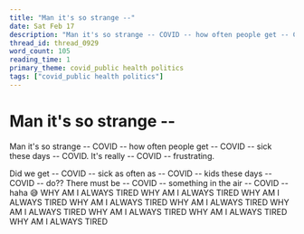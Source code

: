 ```yaml
---
title: "Man it's so strange --"
date: Sat Feb 17
description: "Man it's so strange -- COVID -- how often people get -- COVID -- sick these days -- COVID. It's really --"
thread_id: thread_0929
word_count: 105
reading_time: 1
primary_theme: covid_public health politics
tags: ["covid_public health politics"]
---
```


# Man it's so strange --

Man it's so strange -- COVID -- how often people get -- COVID -- sick these days -- COVID. It's really -- COVID -- frustrating.

Did we get -- COVID -- sick as often as -- COVID -- kids these days -- COVID -- do?? There must be -- COVID -- something in the air -- COVID -- haha 😅 WHY AM I ALWAYS TIRED
WHY AM I ALWAYS TIRED
WHY AM I ALWAYS TIRED
WHY AM I ALWAYS TIRED
WHY AM I ALWAYS TIRED
WHY AM I ALWAYS TIRED
WHY AM I ALWAYS TIRED
WHY AM I ALWAYS TIRED
WHY AM I ALWAYS TIRED